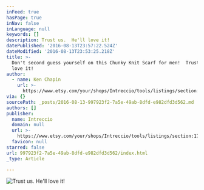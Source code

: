 ```yaml
---
inFeed: true
hasPage: true
inNav: false
inLanguage: null
keywords: []
description: Trust us.  He'll love it!
datePublished: '2016-08-13T23:57:22.524Z'
dateModified: '2016-08-13T23:53:25.218Z'
title: >-
  Don't second guess yourself on this Chunky Knit Scarf for men!  Trust me he'll
  love it!
author:
  - name: Ken Chapin
    url: >-
      https://www.etsy.com/your/shops/Intreccio/tools/listings/section:17870087/256627793
via: {}
sourcePath: _posts/2016-08-13-997923f2-7a5e-49ab-8dfd-e982dfd3d562.md
authors: []
publisher:
  name: Intreccio
  domain: null
  url: >-
    https://www.etsy.com/your/shops/Intreccio/tools/listings/section:17870087/256627793
  favicon: null
starred: false
url: 997923f2-7a5e-49ab-8dfd-e982dfd3d562/index.html
_type: Article

---
```

![Trust us.  He'll love it!](https://the-grid-user-content.s3-us-west-2.amazonaws.com/253e8299-b5bd-4a95-b9ca-5fe270094a53.jpg)